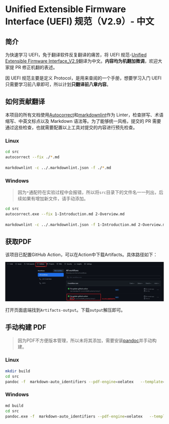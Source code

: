 # Unified Extensible Firmware Interface (UEFI) 规范（V2.9）- 中文

## 简介

为快速学习 UEFI，免于翻译软件反复翻译的痛苦，将 UEFI 规范-[Unified Extensible Firmware Interface_V2.9](https://uefi.org/sites/default/files/resources/UEFI_Spec_2_9_2021_03_18.pdf)翻译为中文。**内容均为机翻加微调**，欢迎大家提 PR 修正机翻的表述。

因 UEFI 规范主要是定义 Protocol，是用来查阅的一个手册，想要学习入门 UEFI 只需要学习前八章即可，所以计划**只翻译前八章内容**。

## 如何贡献翻译

本项目的所有文档使用[Autocorrect](https://github.com/huacnlee/autocorrect)和[markdownlint](https://github.com/DavidAnson/markdownlint)作为 Linter，检查拼写、术语缩写、中英文标点以及 Markdown 语法等。为了能够统一风格，提交的 PR 需要通过这些检查，也就需要配置以上工具对提交的内容进行预先检查。

### Linux

```bash
cd src
autocorrect --fix ./*.md

markdownlint -c ../.markdownlint.json -f ./*.md
```

### Windows

> 因为`*`通配符在实验过程中会报错，所以将`src`目录下的文件名一一列出，后续如果有增加新文件，请手动添加。

```bash
cd src
autocorrect.exe --fix 1-Introduction.md 2-Overview.md 

markdownlint -c ../.markdownlint.json -f 1-Introduction.md 2-Overview.md 
```

## 获取PDF

该项目已配置GitHub Action，可以在Action中下载Artifacts。具体路径如下：

![](./pic/get-pdf.jpg)

打开页面底端找到`Artifacts-output`。下载`output`解压即可。

## 手动构建 PDF

> 因为PDF不方便版本管理，所以未将其添加，需要安装[pandoc](https://github.com/jgm/pandoc)并手动构建。

### Linux

```bash
mkdir build
cd src
pandoc -f  markdown-auto_identifiers --pdf-engine=xelatex   --template=../templates/mppl.tex -s --listings ./*.md -o ../build/UEFI-Spec-zh.pdf
```

### Windows

```bash
md build
cd src
pandoc.exe -f  markdown-auto_identifiers --pdf-engine=xelatex   --template=../templates/mppl.tex -s --listings 1-Introduction.md 2-Overview.md  -o ../build/UEFI-Spec-zh.pdf
```
